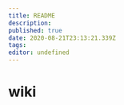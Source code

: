 ```yaml
---
title: README
description: 
published: true
date: 2020-08-21T23:13:21.339Z
tags: 
editor: undefined
---
```


# wiki
